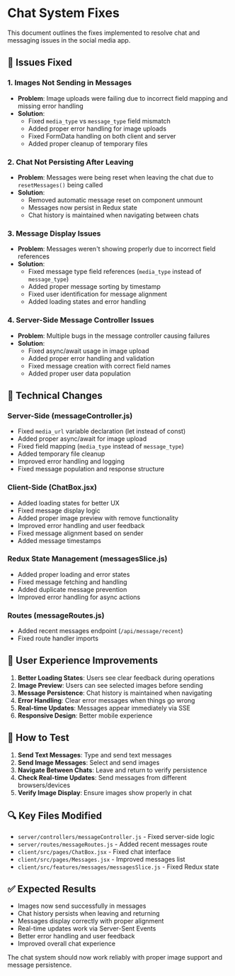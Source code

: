 # Chat System Fixes

This document outlines the fixes implemented to resolve chat and messaging issues in the social media app.

## 🐛 Issues Fixed

### 1. **Images Not Sending in Messages**
- **Problem**: Image uploads were failing due to incorrect field mapping and missing error handling
- **Solution**: 
  - Fixed `media_type` vs `message_type` field mismatch
  - Added proper error handling for image uploads
  - Fixed FormData handling on both client and server
  - Added proper cleanup of temporary files

### 2. **Chat Not Persisting After Leaving**
- **Problem**: Messages were being reset when leaving the chat due to `resetMessages()` being called
- **Solution**: 
  - Removed automatic message reset on component unmount
  - Messages now persist in Redux state
  - Chat history is maintained when navigating between chats

### 3. **Message Display Issues**
- **Problem**: Messages weren't showing properly due to incorrect field references
- **Solution**: 
  - Fixed message type field references (`media_type` instead of `message_type`)
  - Added proper message sorting by timestamp
  - Fixed user identification for message alignment
  - Added loading states and error handling

### 4. **Server-Side Message Controller Issues**
- **Problem**: Multiple bugs in the message controller causing failures
- **Solution**: 
  - Fixed async/await usage in image upload
  - Added proper error handling and validation
  - Fixed message creation with correct field names
  - Added proper user data population

## 🔧 Technical Changes

### Server-Side (messageController.js)
- Fixed `media_url` variable declaration (let instead of const)
- Added proper async/await for image upload
- Fixed field mapping (`media_type` instead of `message_type`)
- Added temporary file cleanup
- Improved error handling and logging
- Fixed message population and response structure

### Client-Side (ChatBox.jsx)
- Added loading states for better UX
- Fixed message display logic
- Added proper image preview with remove functionality
- Improved error handling and user feedback
- Fixed message alignment based on sender
- Added message timestamps

### Redux State Management (messagesSlice.js)
- Added proper loading and error states
- Fixed message fetching and handling
- Added duplicate message prevention
- Improved error handling for async actions

### Routes (messageRoutes.js)
- Added recent messages endpoint (`/api/message/recent`)
- Fixed route handler imports

## 📱 User Experience Improvements

1. **Better Loading States**: Users see clear feedback during operations
2. **Image Preview**: Users can see selected images before sending
3. **Message Persistence**: Chat history is maintained when navigating
4. **Error Handling**: Clear error messages when things go wrong
5. **Real-time Updates**: Messages appear immediately via SSE
6. **Responsive Design**: Better mobile experience

## 🚀 How to Test

1. **Send Text Messages**: Type and send text messages
2. **Send Image Messages**: Select and send images
3. **Navigate Between Chats**: Leave and return to verify persistence
4. **Check Real-time Updates**: Send messages from different browsers/devices
5. **Verify Image Display**: Ensure images show properly in chat

## 🔍 Key Files Modified

- `server/controllers/messageController.js` - Fixed server-side logic
- `server/routes/messageRoutes.js` - Added recent messages route
- `client/src/pages/ChatBox.jsx` - Fixed chat interface
- `client/src/pages/Messages.jsx` - Improved messages list
- `client/src/features/messages/messagesSlice.js` - Fixed Redux state

## ✅ Expected Results

- Images now send successfully in messages
- Chat history persists when leaving and returning
- Messages display correctly with proper alignment
- Real-time updates work via Server-Sent Events
- Better error handling and user feedback
- Improved overall chat experience

The chat system should now work reliably with proper image support and message persistence. 